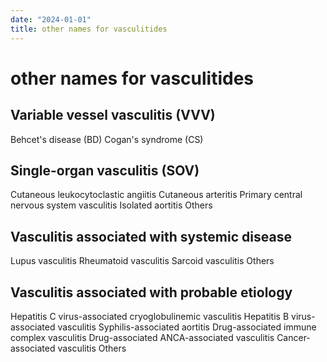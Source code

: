 ```yaml
---
date: "2024-01-01"
title: other names for vasculitides
---
```


# other names for vasculitides


## Variable vessel vasculitis (VVV)
Behcet's disease (BD)
Cogan's syndrome (CS)

## Single-organ vasculitis (SOV)
Cutaneous leukocytoclastic angiitis
Cutaneous arteritis
Primary central nervous system vasculitis
Isolated aortitis
Others

## Vasculitis associated with systemic disease
Lupus vasculitis
Rheumatoid vasculitis
Sarcoid vasculitis
Others

## Vasculitis associated with probable etiology
Hepatitis C virus-associated cryoglobulinemic vasculitis
Hepatitis B virus-associated vasculitis
Syphilis-associated aortitis
Drug-associated immune complex vasculitis
Drug-associated ANCA-associated vasculitis
Cancer-associated vasculitis
Others
